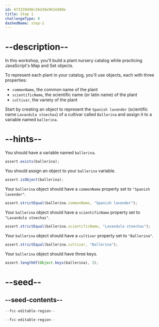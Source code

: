 ```yaml
---
id: 673339d96c56d36e963e888e
title: Step 1
challengeType: 0
dashedName: step-1
---
```


# --description--

In this workshop, you'll build a plant nursery catalog while practicing JavaScript's Map and Set objects.

To represent each plant in your catalog, you'll use objects, each with three properties:

- `commonName`, the common name of the plant
- `scientificName`, the scientific name (or latin name) of the plant
- `cultivar`, the variety of the plant

Start by creating an object to represent the `Spanish lavender` (scientific name `Lavandula stoechas`) of a cultivar called `Ballerina` and assign it to a variable named `ballerina`.

# --hints--

You should have a variable named `ballerina`.

```js
assert.exists(ballerina);
```

You should assign an object to your `ballerina` variable.

```js
assert.isObject(ballerina);
```

Your `ballerina` object should have a `commonName` property set to `"Spanish lavender"`.

```js
assert.strictEqual(ballerina.commonName, "Spanish lavender");
```

Your `ballerina` object should have a `scientificName` property set to `"Lavandula stoechas"`.

```js
assert.strictEqual(ballerina.scientificName, "Lavandula stoechas");
```

Your `ballerina` object should have a `cultivar` property set to `"Ballerina"`.

```js
assert.strictEqual(ballerina.cultivar, "Ballerina");
```

Your `ballerina` object should have three keys.

```js
assert.lengthOf(Object.keys(ballerina), 3);
```

# --seed--

## --seed-contents--

```js
--fcc-editable-region--

--fcc-editable-region--
```
